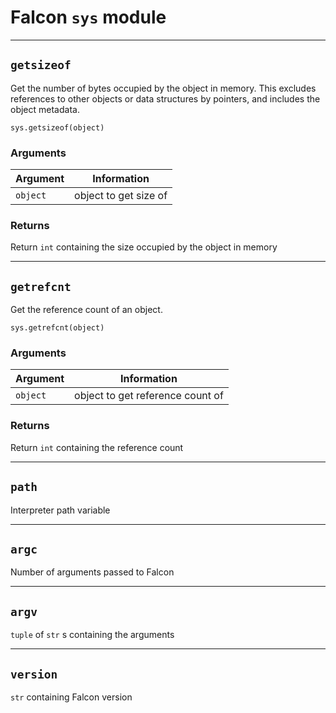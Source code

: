 # Falcon ```sys``` module

-----------------------

## ```getsizeof```

Get the number of bytes occupied by the object in memory. This excludes references to other objects or data structures by pointers, and includes the object metadata.

```sys.getsizeof(object)```

### Arguments
| Argument      | Information       |
| ------------- | ----------------- |
| ```object```    | object to get size of    |

### Returns
Return ```int``` containing the size occupied by the object in memory

-----------------------

## ```getrefcnt```

Get the reference count of an object.

```sys.getrefcnt(object)```

### Arguments
| Argument      | Information       |
| ------------- | ----------------- |
| ```object```    | object to get reference count of    |

### Returns
Return ```int``` containing the reference count

-----------------------

## ```path```

Interpreter path variable

-----------------------

## ```argc```

Number of arguments passed to Falcon

-----------------------

## ```argv```

```tuple``` of ```str``` s containing the arguments

-----------------------

## ```version```

```str``` containing Falcon version